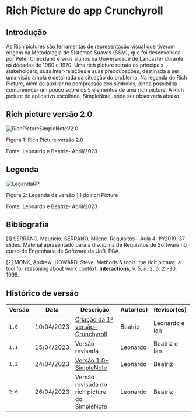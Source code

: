 # Rich Picture do app Crunchyroll

## Introdução
As Rich pictures são ferramentas de representação visual que tiveram origem na Metodologia de Sistemas Suaves (SSM), que foi desenvolvida por Peter Checkland e seus alunos na Universidade de Lancaster durante as décadas de 1960 e 1970. 
Uma rich picture retrata os principais stakeholders, suas inter-relações e suas preocupações, destinada a ser uma visão ampla e detalhada da situação do problema. 
Na leganda do Rich Picture, além de auxiliar na compressão dos símbolos, ainda possibilita compreender um pouco sobre os 5 elementos de uma rich picture.
A Rich picture do aplicativo escolhido, SimpleNote, pode ser observada abaixo. 
 
## Rich picture versão 2.0
![RichPictureSimpleNoteV2 0](https://user-images.githubusercontent.com/86479209/234722584-d2d79faa-99ec-4c1c-9f50-ca875868d764.png)
  <figcaption>Figura 1: Rich Picture versão 2.0 </figcaption>
  <p> Fonte: Leonardo e Beatriz- Abril/2023</p> 

## Legenda 
![LegendaRP](https://user-images.githubusercontent.com/86479209/232245580-b86bc88f-d76b-4b85-a8ae-6e13ead681dd.jpg)
<figcaption>Figura 2: Legenda da versão 1.1 do rich Picture </figcaption>
  <p> Fonte: Leonardo e Beatriz- Abril/2023</p>


## Bibliografia
[1] SERRANO, Maurício; SERRANO, Milene. Requisitos - Aula 4. 1º/2019. 37 slides. Material apresentado para a disciplina de Requisitos de Software no curso de Engenharia de Software da UnB, FGA.

[2] MONK, Andrew; HOWARD, Steve. Methods & tools: the rich picture: a tool for reasoning about work context. **interactions**, v. 5, n. 2, p. 21-30, 1998.

## Histórico de versão
| Versão | Data | Descrição| Autor(es) | Revisor(es)
|--|--|--|--|--|
|`1.0` | 10/04/2023 | [Criação da 1º versão- Crunchyroll](https://user-images.githubusercontent.com/86479209/232245538-602723e0-920d-4c1b-92ad-82db289cbe32.jpg)| Beatriz |Leonardo e Ian |
|`1.1`| 15/04/2023| Versão revisada| Leonardo| Beatriz e Ian|
|`1.2`| 24/04/2023| [Versão 1.0- SimpleNote](https://user-images.githubusercontent.com/86479209/234722757-eae43354-ebbc-4ea5-9f12-c4f3de8d1378.jpg) | Leonardo| Beatriz|
|`2.0`| 26/04/2023| Versão revisada do rich picture do SimpleNote | Leonardo| Beatriz|


